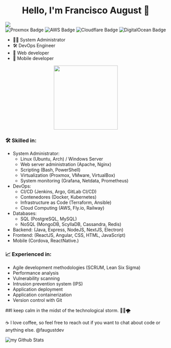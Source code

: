 ### 

<div align="center">
<h1 align="center">Hello, I'm Francisco August 👋 </🚦🗺🎸> </h1>
</div>
<img src="https://github.com/augustbassfa/imageForGithub/blob/main/@AugustDevs(1).png?raw=true">

<div id="badges">
  <img src="https://img.shields.io/badge/proxmox-proxmox?style=for-the-badge&logo=proxmox&logoColor=%23E57000&labelColor=%232b2a33&color=%232b2a33" alt="Proxmox Badge"/>
  <img src="https://img.shields.io/badge/AWS-%23FF9900.svg?style=for-the-badge&logo=amazon-aws&logoColor=white" alt="AWS Badge"/>
  <img src="https://img.shields.io/badge/Cloudflare-F38020?style=for-the-badge&logo=Cloudflare&logoColor=white" alt="Cloudflare Badge"/>
  <img src="https://img.shields.io/badge/DigitalOcean-%230167ff.svg?style=for-the-badge&logo=digitalOcean&logoColor=white" alt="DigitalOcean Badge"/>
</div>



- 👨‍💻 System Administrator
- 🛠️ DevOps Engineer
- 🔧 Web developer
- 📱 Mobile developer

  
<div id="header" align="center">
  <img src="https://media.giphy.com/media/gW9OvfStaO5qwBRvhV/giphy.gif" width="200"/>
</div>


### 🛠️ Skilled in:

- System Administrator:
  - Linux (Ubuntu, Arch) / Windows Server
  - Web server administration (Apache, Nginx)
  - Scripting (Bash, PowerShell)
  - Virtualization (Proxmox, VMware, VirtualBox)
  - System monitoring (Grafana, Netdata, Prometheus)
- DevOps:
  - CI/CD (Jenkins, Argo, GitLab CI/CD)
  - Contenedores (Docker, Kubernetes)
  - Infrastructure as Code (Terraform, Ansible)
  - Cloud Computing (AWS, Fly.io, Railway)
- Databases:
  - SQL (PostgreSQL, MySQL)
  - NoSQL (MongoDB, ScyllaDB, Cassandra, Redis)
- Backend: (Java, Express, NodeJS, NextJS, Electron)
- Frontend: (ReactJS, Angular, CSS, HTML, JavaScript)
- Mobile (Cordova, ReactNative.)



### 📈 Experienced in:

- Agile development methodologies (SCRUM, Lean Six Sigma)
- Performance analysis
- Vulnerability scanning
- Intrusion prevention system (IPS)
- Application deployment
- Application containerization
- Version control with Git

##I keep calm in the midst of the technological storm. 🧘‍♂️🌪️

☕️ I love coffee, so feel free to reach out if you want to chat about code or anything else.
@faugustdev




<img align="center" src="https://github-readme-stats.vercel.app/api?username=faugustdev&include_all_commits=true&count_private=true&show_icons=true&line_height=20&title_color=2B5BBD&icon_color=1124BB&text_color=A1A1A1&bg_color=0,000000,130F40" alt="my Github Stats"/>

<!--
**faugustdev/faugustdev** is a ✨ _special_ ✨ repository because its `README.md` (this file) appears on your GitHub profile.

Here are some ideas to get you started:

- 🔭 I’m currently working on ...
- 🌱 I’m currently learning ...
- 👯 I’m looking to collaborate on ...
- 🤔 I’m looking for help with ...
- 💬 Ask me about ...
- 📫 How to reach me: ...
- 😄 Pronouns: ...
- ⚡ Fun fact: ...
-->
